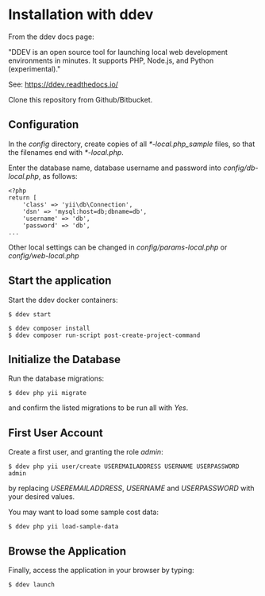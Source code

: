 Installation with ddev
======================

From the ddev docs page:

"DDEV is an open source tool for launching local web development environments in minutes. It supports PHP, Node.js, and Python (experimental)."

See: https://ddev.readthedocs.io/

Clone this repository from Github/Bitbucket.

Configuration
-------------

In the _config_ directory, create copies of all _*-local.php_sample_ files, so that the filenames end with _*-local.php_.

Enter the database name, database username and password into _config/db-local.php_, as follows:

    <?php
    return [
        'class' => 'yii\db\Connection',
        'dsn' => 'mysql:host=db;dbname=db',
        'username' => 'db',
        'password' => 'db',
    ...

Other local settings can be changed in _config/params-local.php_ or _config/web-local.php_

Start the application
---------------------

Start the ddev docker containers:

    $ ddev start

    $ ddev composer install
    $ ddev composer run-script post-create-project-command


Initialize the Database
-----------------------

Run the database migrations:

    $ ddev php yii migrate

and confirm the listed migrations to be run all with _Yes_.


First User Account
------------------

Create a first user, and granting the role _admin_:

    $ ddev php yii user/create USEREMAILADDRESS USERNAME USERPASSWORD admin

by replacing _USEREMAILADDRESS_, _USERNAME_ and _USERPASSWORD_ with your desired values.

You may want to load some sample cost data:

    $ ddev php yii load-sample-data


Browse the Application
----------------------

Finally, access the application in your browser by typing:

    $ ddev launch
